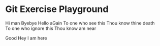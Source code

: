 # Git Exercise Playground

Hi man
Byebye
Hello aGain
To one who see this
Thou know thine death <br/>
To one who ignore this
Thou know am near

Good
Hey I am here
